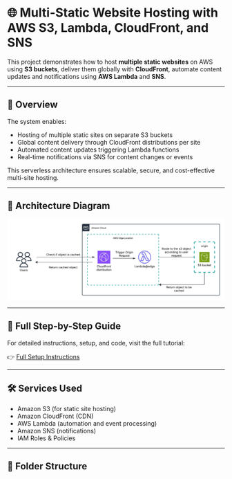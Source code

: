 # 🌐 Multi-Static Website Hosting with AWS S3, Lambda, CloudFront, and SNS

This project demonstrates how to host **multiple static websites** on AWS using **S3 buckets**, deliver them globally with **CloudFront**, automate content updates and notifications using **AWS Lambda** and **SNS**.

---

## 📌 Overview

The system enables:
- Hosting of multiple static sites on separate S3 buckets
- Global content delivery through CloudFront distributions per site
- Automated content updates triggering Lambda functions
- Real-time notifications via SNS for content changes or events

This serverless architecture ensures scalable, secure, and cost-effective multi-site hosting.

---

## 🧭 Architecture Diagram

![Architecture Diagram](multiple_static_s3.jpeg)

---

## 📖 Full Step-by-Step Guide

For detailed instructions, setup, and code, visit the full tutorial:

👉 [Full Setup Instructions](https://github.com/kkarki7120/Devops-project-event-announcement-system/)

---

## 🛠️ Services Used

- Amazon S3 (for static site hosting)  
- Amazon CloudFront (CDN)  
- AWS Lambda (automation and event processing)  
- Amazon SNS (notifications)  
- IAM Roles & Policies

---

## 📂 Folder Structure


